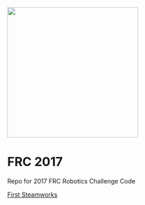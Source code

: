 <img src="https://www.sites.google.com/site/bertucciland3/_/rsrc/1440171794791/home/LASALogo.GIF" width="300">

# FRC 2017

Repo for 2017 FRC Robotics Challenge Code

[First Steamworks](https://en.wikipedia.org/wiki/FIRST_Steamworks)
